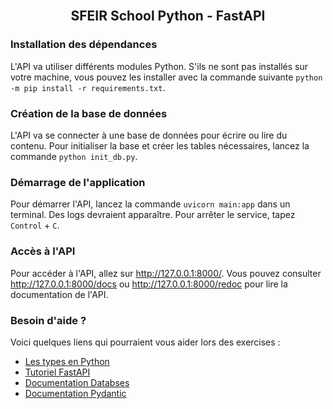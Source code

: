 <!-- PROJECT LOGO -->
<br />
<div>
<h2 align="center">SFEIR School Python - FastAPI</h2>
</div>

### Installation des dépendances

L'API va utiliser différents modules Python. S'ils ne sont pas installés sur votre machine, vous pouvez les installer avec la commande suivante `python -m pip install -r requirements.txt`.

### Création de la base de données

L'API va se connecter à une base de données pour écrire ou lire du contenu. Pour initialiser la base et créer les tables nécessaires, lancez la commande `python init_db.py`.

### Démarrage de l'application

Pour démarrer l'API, lancez la commande `uvicorn main:app` dans un terminal. Des logs devraient apparaître. Pour arrêter le service, tapez `Control` + `C`.

### Accès à l'API

Pour accéder à l'API, allez sur http://127.0.0.1:8000/. Vous pouvez consulter http://127.0.0.1:8000/docs ou http://127.0.0.1:8000/redoc pour lire la documentation de l'API.

### Besoin d'aide ?

Voici quelques liens qui pourraient vous aider lors des exercises :
* [Les types en Python](https://fastapi.tiangolo.com/python-types/)
* [Tutoriel FastAPI](https://fastapi.tiangolo.com/tutorial/)
* [Documentation Databses](https://www.encode.io/databases/)
* [Documentation Pydantic](https://pydantic-docs.helpmanual.io/)